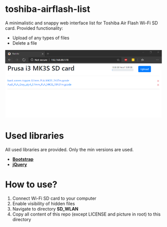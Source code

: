 # toshiba-airflash-list

A minimalistic and snappy web interface list for Toshiba Air Flash Wi-Fi SD card. Provided functionality:

- Upload of any types of files
- Delete a file

![alt text](https://github.com/AlexanderB1290/toshiba-airflash-list/blob/master/air-flash-upload-simple-new.png "Simple UI")


# Used libraries

All used libraries are provided. Only the min versions are used.
- [**Bootstrap**](https://getbootstrap.com/)
- [**jQuery**](https://jquery.com/) 

# How to use?

1. Connect Wi-Fi SD card to your computer
2. Enable visibility of hidden files
3. Navigate to directory **SD_WLAN**
4. Copy all content of this repo (except LICENSE and picture in root) to this directory
